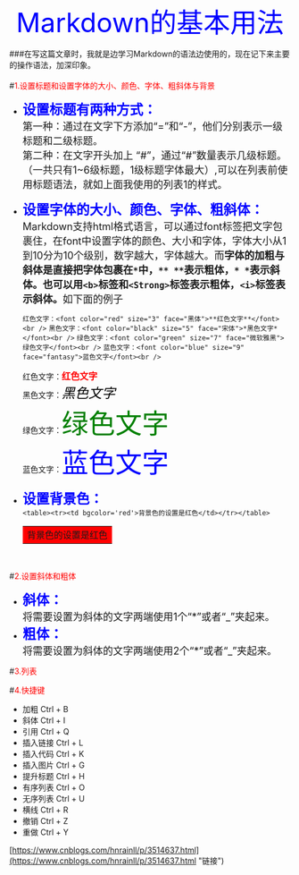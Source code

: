 <font color="blue" size="7"><center>Markdown的基本用法</center></font>

###在写这篇文章时，我就是边学习Markdown的语法边使用的，现在记下来主要的操作语法，加深印象。  
<br/> 
#<font color="red">1.设置标题和设置字体的大小、颜色、字体、粗斜体与背景</font>
+ <font size="5px" color="blue">**设置标题有两种方式：**</font><br><font size='4'>第一种：通过在文字下方添加“=”和“-”，他们分别表示一级标题和二级标题。<br>第二种：在文字开头加上 “#”，通过“#”数量表示几级标题。（一共只有1~6级标题，1级标题字体最大）,可以在列表前使用标题语法，就如上面我使用的列表1的样式。</font><br>
+ <font size="5px" color="blue">**设置字体的大小、颜色、字体、粗斜体：**</font><br><font size="4px">Markdown支持html格式语言，可以通过font标签把文字包裹住，在font中设置字体的颜色、大小和字体，字体大小从1到10分为10个级别，数字越大，字体越大。而<b>字体的加粗与斜体是直接把字体包裹在`*`中，`** **`表示粗体，`* *`表示斜体。也可以用`<b>`标签和`<Strong>`标签表示粗体，`<i>`标签表示斜体。</b>如下面的例子</font>


	`红色文字：<font color="red" size="3" face="黑体">**红色文字**</font><br />` 
	`黑色文字：<font color="black" size="5" face="宋体">*黑色文字*</font><br />` 
	`绿色文字：<font color="green" size="7" face="微软雅黑">绿色文字</font><br />` 
	`蓝色文字：<font color="blue" size="9" face="fantasy">蓝色文字</font><br /> `
	

	红色文字：<font color="red" size="3" face="黑体">**红色文字**</font><br /> 
	黑色文字：<font color="black" size="5" face="宋体">*黑色文字*</font><br /> 
	绿色文字：<font color="green" size="7" face="微软雅黑">绿色文字</font><br /> 
	蓝色文字：<font color="blue" size="9" face="fantasy">蓝色文字</font><br /> 

+ <font size="5px" color="blue">**设置背景色：**</font><br>
`<table><tr><td bgcolor='red'>背景色的设置是红色</td></tr></table>`
	<table><tr><td bgcolor='red'>背景色的设置是红色</td></tr></table><br>

#<font color="red">2.设置斜体和粗体</font>
+ <font size="5px" color="blue">**斜体：**</font><br><font size='4'>将需要设置为斜体的文字两端使用1个“*”或者“_”夹起来。</font><br>
+ <font size="5px" color="blue">**粗体：**</font><br><font size='4'>将需要设置为斜体的文字两端使用2个“*”或者“_”夹起来。</font><br>

#<font color="red">3.列表</font>

#<font color="red">4.快捷键</font>

- 加粗 Ctrl + B
- 斜体 Ctrl + I
- 引用 Ctrl + Q
- 插入链接 Ctrl + L
- 插入代码 Ctrl + K
- 插入图片 Ctrl + G
- 提升标题 Ctrl + H
- 有序列表 Ctrl + O
- 无序列表 Ctrl + U
- 横线 Ctrl + R
- 撤销 Ctrl + Z
- 重做 Ctrl + Y



[https://www.cnblogs.com/hnrainll/p/3514637.html](https://www.cnblogs.com/hnrainll/p/3514637.html "链接")




<pre name="code" class="c++" > 

</pre>







